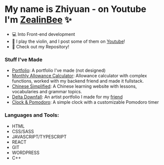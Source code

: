 # My name is Zhiyuan - on Youtube I'm [ZealinBee][website] ✨

- 💻 Into Front-end development
- 🎻 I play the violin, and I post some of them on [Youtube][website]!
- 🧮 Check out my Repository!

### Stuff I've Made

- [Portfolio][project1]: A portfolio I've made (not designed)
- [Monthly Allowance Calculator][project5]: Allowance calculator with complex functions, worked with my backend friend and made it fullstack.
- [Chinese Simplified][project2]: A Chinese learning website with lessons, vocabularies and grammar topics.
- [Delta Downfall][project3]: An artist portfolio I made for my [friend][delta]
- [Clock & Pomodoro][project4]: A simple clock with a customizable Pomodoro timer

### Languages and Tools:

- HTML
- CSS/SASS
- JAVASCRIPT/TYPESCRIPT
- REACT
- GIT
- WORDPRESS
- C++

<br />
<br />

[website]: https://youtube.com/zealinbee
[project1]: https://zealinbee.github.io/portfolio-v1/
[project2]: https://chinesesimplified.netlify.app
[project3]: https://downfall.netlify.app/
[project4]: https://z1clock.netlify.app/
[project5]: https://spent-money-monthly-tracker-production.up.railway.app/
[delta]: https://twitter.com/delta_downfall_

